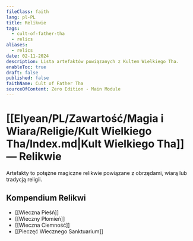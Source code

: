 ```yaml
---
fileClass: faith
lang: pl-PL
title: Relikwie
tags:
  - cult-of-father-tha
  - relics
aliases:
  - relics
date: 02-11-2024
description: Lista artefaktów powiązanych z Kultem Wielkiego Tha.
enableToc: true
draft: false
published: false
faithName: Cult of Father Tha
sourceOfContent: Zero Edition - Main Module
---
```


# [[Elyean/PL/Zawartość/Magia i Wiara/Religie/Kult Wielkiego Tha/Index.md|Kult Wielkiego Tha]] — Relikwie

Artefakty to potężne magiczne relikwie powiązane z obrzędami, wiarą lub tradycją religii.

## Kompendium Relikwi

- [[Wieczna Pieśń]]
- [[Wieczny Płomień]]
- [[Wieczna Ciemność]]
- [[Pieczęć Wiecznego Sanktuarium]]